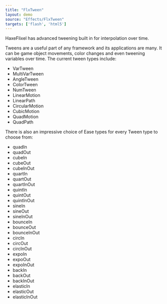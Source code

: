 ```yaml
---
title: "FlxTween"
layout: demo
source: "Effects/FlxTween"
targets: ['flash', 'html5']
---
```


HaxeFlixel has advanced tweening built in for interpolation over time.

Tweens are a useful part of any framework and its applications are many. It can be game object movements, color changes and even tweening variables over time. The current tween types include:

<ul class="columns-2">
	<li>VarTween</li>
	<li>MultiVarTween</li>
	<li>AngleTween</li>
	<li>ColorTween</li>
	<li>NumTween</li>
	<li>LinearMotion</li>
	<li>LinearPath</li>
	<li>CircularMotion</li>
	<li>CubicMotion</li>
	<li>QuadMotion</li>
	<li>QuadPath</li>
</ul>

There is also an impressive choice of Ease types for every Tween type to choose from:

<ul class="columns-2">
	<li>quadIn</li>
	<li>quadOut</li>
	<li>cubeIn</li>
	<li>cubeOut</li>
	<li>cubeInOut</li>
	<li>quartIn</li>
	<li>quartOut</li>
	<li>quartInOut</li>
	<li>quintIn</li>
	<li>quintOut</li>
	<li>quintInOut</li>
	<li>sineIn</li>
	<li>sineOut</li>
	<li>sineInOut</li>
	<li>bounceIn</li>
	<li>bounceOut</li>
	<li>bounceInOut</li>
	<li>circIn</li>
	<li>circOut</li>
	<li>circInOut</li>
	<li>expoIn</li>
	<li>expoOut</li>
	<li>expoInOut</li>
	<li>backIn</li>
	<li>backOut</li>
	<li>backInOut</li>
	<li>elasticIn</li>
	<li>elasticOut</li>
	<li>elasticInOut</li>
</ul>
